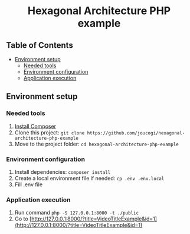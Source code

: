 <h1 align="center">
  Hexagonal Architecture PHP example
</h1>

<!-- TABLE OF CONTENTS -->

## Table of Contents

- [Environment setup](#-environment-setup)
  - [Needed tools](#-needed-tools)
  - [Environment configuration](#-environment-configuration)
  - [Application execution](#-application-execution)

## Environment setup

### Needed tools

1. [Install Composer](https://getcomposer.org/doc/00-intro.md)
2. Clone this project: `git clone https://github.com/joucogi/hexagonal-architecture-php-example`
3. Move to the project folder: `cd hexagonal-architecture-php-example`

### Environment configuration

1. Install dependencies: `composer install`
2. Create a local environment file if needed: `cp .env .env.local`
3. Fill .env file

### Application execution

1. Run command `php -S 127.0.0.1:8000 -t ./public`
2. Go to [http://127.0.0.1:8000/?title=VideoTitleExample&id=1](http://127.0.0.1:8000/?title=VideoTitleExample&id=1)
